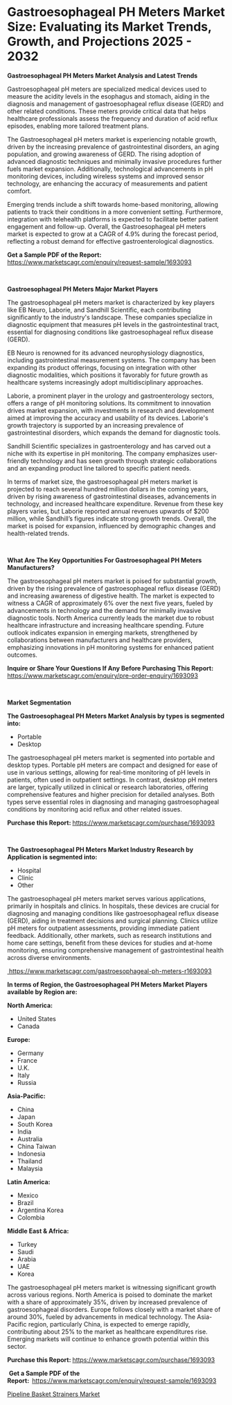 <p><h1>Gastroesophageal PH Meters Market Size: Evaluating its Market Trends, Growth, and Projections 2025 - 2032</h1></p><p><strong>Gastroesophageal PH Meters Market Analysis and Latest Trends</strong></p>
<p><p>Gastroesophageal pH meters are specialized medical devices used to measure the acidity levels in the esophagus and stomach, aiding in the diagnosis and management of gastroesophageal reflux disease (GERD) and other related conditions. These meters provide critical data that helps healthcare professionals assess the frequency and duration of acid reflux episodes, enabling more tailored treatment plans.</p><p>The Gastroesophageal pH meters market is experiencing notable growth, driven by the increasing prevalence of gastrointestinal disorders, an aging population, and growing awareness of GERD. The rising adoption of advanced diagnostic techniques and minimally invasive procedures further fuels market expansion. Additionally, technological advancements in pH monitoring devices, including wireless systems and improved sensor technology, are enhancing the accuracy of measurements and patient comfort.</p><p>Emerging trends include a shift towards home-based monitoring, allowing patients to track their conditions in a more convenient setting. Furthermore, integration with telehealth platforms is expected to facilitate better patient engagement and follow-up. Overall, the Gastroesophageal pH meters market is expected to grow at a CAGR of 4.9% during the forecast period, reflecting a robust demand for effective gastroenterological diagnostics.</p></p>
<p><strong>Get a Sample PDF of the Report:&nbsp;</strong> <a href="https://www.marketscagr.com/enquiry/request-sample/1693093?utm_campaign=2004&utm_medium=2&utm_source=Github&utm_content=ia&utm_term=27032025&utm_id=gastroesophageal-ph-meters">https://www.marketscagr.com/enquiry/request-sample/1693093</a></p>
<p>&nbsp;</p>
<p><strong>Gastroesophageal PH Meters Major Market Players</strong></p>
<p><p>The gastroesophageal pH meters market is characterized by key players like EB Neuro, Laborie, and Sandhill Scientific, each contributing significantly to the industry's landscape. These companies specialize in diagnostic equipment that measures pH levels in the gastrointestinal tract, essential for diagnosing conditions like gastroesophageal reflux disease (GERD).</p><p>EB Neuro is renowned for its advanced neurophysiology diagnostics, including gastrointestinal measurement systems. The company has been expanding its product offerings, focusing on integration with other diagnostic modalities, which positions it favorably for future growth as healthcare systems increasingly adopt multidisciplinary approaches.</p><p>Laborie, a prominent player in the urology and gastroenterology sectors, offers a range of pH monitoring solutions. Its commitment to innovation drives market expansion, with investments in research and development aimed at improving the accuracy and usability of its devices. Laborie's growth trajectory is supported by an increasing prevalence of gastrointestinal disorders, which expands the demand for diagnostic tools.</p><p>Sandhill Scientific specializes in gastroenterology and has carved out a niche with its expertise in pH monitoring. The company emphasizes user-friendly technology and has seen growth through strategic collaborations and an expanding product line tailored to specific patient needs.</p><p>In terms of market size, the gastroesophageal pH meters market is projected to reach several hundred million dollars in the coming years, driven by rising awareness of gastrointestinal diseases, advancements in technology, and increased healthcare expenditure. Revenue from these key players varies, but Laborie reported annual revenues upwards of $200 million, while Sandhill’s figures indicate strong growth trends. Overall, the market is poised for expansion, influenced by demographic changes and health-related trends.</p></p>
<p>&nbsp;</p>
<p><strong>What Are The Key Opportunities For Gastroesophageal PH Meters Manufacturers?</strong></p>
<p><p>The gastroesophageal pH meters market is poised for substantial growth, driven by the rising prevalence of gastroesophageal reflux disease (GERD) and increasing awareness of digestive health. The market is expected to witness a CAGR of approximately 6% over the next five years, fueled by advancements in technology and the demand for minimally invasive diagnostic tools. North America currently leads the market due to robust healthcare infrastructure and increasing healthcare spending. Future outlook indicates expansion in emerging markets, strengthened by collaborations between manufacturers and healthcare providers, emphasizing innovations in pH monitoring systems for enhanced patient outcomes.</p></p>
<p><strong>Inquire or Share Your Questions If Any Before Purchasing This Report:</strong> <a href="https://www.marketscagr.com/enquiry/pre-order-enquiry/1693093?utm_campaign=2004&utm_medium=2&utm_source=Github&utm_content=ia&utm_term=27032025&utm_id=gastroesophageal-ph-meters">https://www.marketscagr.com/enquiry/pre-order-enquiry/1693093</a></p>
<p>&nbsp;</p>
<p><strong>Market Segmentation</strong></p>
<p><strong>The Gastroesophageal PH Meters Market Analysis by types is segmented into:</strong></p>
<p><ul><li>Portable</li><li>Desktop</li></ul></p>
<p><p>The gastroesophageal pH meters market is segmented into portable and desktop types. Portable pH meters are compact and designed for ease of use in various settings, allowing for real-time monitoring of pH levels in patients, often used in outpatient settings. In contrast, desktop pH meters are larger, typically utilized in clinical or research laboratories, offering comprehensive features and higher precision for detailed analyses. Both types serve essential roles in diagnosing and managing gastroesophageal conditions by monitoring acid reflux and other related issues.</p></p>
<p><strong>Purchase this Report:&nbsp;</strong><a href="https://www.marketscagr.com/purchase/1693093?utm_campaign=2004&utm_medium=2&utm_source=Github&utm_content=ia&utm_term=27032025&utm_id=gastroesophageal-ph-meters">https://www.marketscagr.com/purchase/1693093</a></p>
<p>&nbsp;</p>
<p><strong>The Gastroesophageal PH Meters Market Industry Research by Application is segmented into:</strong></p>
<p><ul><li>Hospital</li><li>Clinic</li><li>Other</li></ul></p>
<p><p>The gastroesophageal pH meters market serves various applications, primarily in hospitals and clinics. In hospitals, these devices are crucial for diagnosing and managing conditions like gastroesophageal reflux disease (GERD), aiding in treatment decisions and surgical planning. Clinics utilize pH meters for outpatient assessments, providing immediate patient feedback. Additionally, other markets, such as research institutions and home care settings, benefit from these devices for studies and at-home monitoring, ensuring comprehensive management of gastrointestinal health across diverse environments.</p></p>
<p><a href="https://www.marketscagr.com/gastroesophageal-ph-meters-r1693093?utm_campaign=2004&utm_medium=2&utm_source=Github&utm_content=ia&utm_term=27032025&utm_id=gastroesophageal-ph-meters">&nbsp;https://www.marketscagr.com/gastroesophageal-ph-meters-r1693093</a></p>
<p><strong>In terms of Region, the Gastroesophageal PH Meters Market Players available by Region are:</strong></p>
<p>
    <p> <strong> North America: </strong>
        <ul>
            <li>United States</li>
            <li>Canada</li>
        </ul>
        </p> 
    <p> <strong> Europe: </strong>
        <ul>
            <li>Germany</li>
            <li>France</li>
            <li>U.K.</li>
            <li>Italy</li>
            <li>Russia</li>
        </ul>
        </p> 
    <p> <strong> Asia-Pacific: </strong>
        <ul>
            <li>China</li>
            <li>Japan</li>
            <li>South Korea</li>
            <li>India</li>
            <li>Australia</li>
            <li>China Taiwan</li>
            <li>Indonesia</li>
            <li>Thailand</li>
            <li>Malaysia</li>
        </ul>
        </p> 
    <p> <strong> Latin America: </strong>
        <ul>
            <li>Mexico</li>
            <li>Brazil</li>
            <li>Argentina Korea</li>
            <li>Colombia</li>
        </ul>
        </p> 
    <p> <strong> Middle East & Africa: </strong>
        <ul>
            <li>Turkey</li>
            <li>Saudi</li>
            <li>Arabia</li>
            <li>UAE</li>
            <li>Korea</li>
        </ul>
    </p>
    </p>
<p><p>The gastroesophageal pH meters market is witnessing significant growth across various regions. North America is poised to dominate the market with a share of approximately 35%, driven by increased prevalence of gastroesophageal disorders. Europe follows closely with a market share of around 30%, fueled by advancements in medical technology. The Asia-Pacific region, particularly China, is expected to emerge rapidly, contributing about 25% to the market as healthcare expenditures rise. Emerging markets will continue to enhance growth potential within this sector.</p></p>
<p><strong>Purchase this Report: </strong><a href="https://www.marketscagr.com/purchase/1693093?utm_campaign=2004&utm_medium=2&utm_source=Github&utm_content=ia&utm_term=27032025&utm_id=gastroesophageal-ph-meters">https://www.marketscagr.com/purchase/1693093</a></p>
<p>&nbsp;<strong>Get a Sample PDF of the Report:&nbsp;&nbsp;</strong><a href="https://www.marketscagr.com/enquiry/request-sample/1693093?utm_campaign=2004&utm_medium=2&utm_source=Github&utm_content=ia&utm_term=27032025&utm_id=gastroesophageal-ph-meters">https://www.marketscagr.com/enquiry/request-sample/1693093</a></p>
<p><strong></strong></p>
<p><p><a href="https://github.com/globismark/Market-Research-Report-List-6/blob/main/pipeline-basket-strainers-market.md?utm_campaign=2004&utm_medium=2&utm_source=Github&utm_content=ia&utm_term=27032025&utm_id=gastroesophageal-ph-meters">Pipeline Basket Strainers Market</a></p></p>